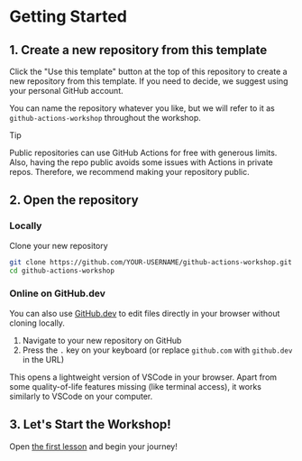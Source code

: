 # Getting Started

## 1. Create a new repository from this template

Click the "Use this template" button at the top of this repository to create a
new repository from this template. If you need to decide, we suggest using your
personal GitHub account.

You can name the repository whatever you like, but we will refer to it as
`github-actions-workshop` throughout the workshop.

> [!TIP]
> Public repositories can use GitHub Actions for free with generous
> limits. Also, having the repo public avoids some issues with Actions in
> private repos. Therefore, we recommend making your repository public.

## 2. Open the repository

### Locally

Clone your new repository

```bash
git clone https://github.com/YOUR-USERNAME/github-actions-workshop.git
cd github-actions-workshop
```

### Online on GitHub.dev

You can also use [GitHub.dev](https://github.dev) to edit files directly in your
browser without cloning locally.

1. Navigate to your new repository on GitHub
2. Press the `.` key on your keyboard (or replace `github.com` with `github.dev`
   in the URL)

This opens a lightweight version of VSCode in your browser. Apart from some
quality-of-life features missing (like terminal access), it works similarly to
VSCode on your computer.

## 3. Let's Start the Workshop!

Open [the first lesson](./001-getting-started.md) and begin your journey!
